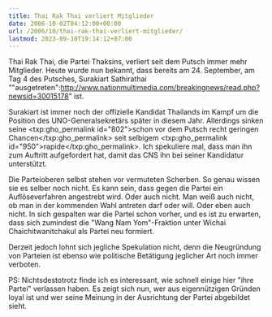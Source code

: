 ```yaml
---
title: Thai Rak Thai verliert Mitglieder
date: 2006-10-02T04:12:00+00:00
url: /2006/10/thai-rak-thai-verliert-mitglieder/
lastmod: 2023-09-10T19:14:12+07:00
---
```

Thai Rak Thai, die Partei Thaksins, verliert seit dem Putsch immer mehr Mitglieder. Heute wurde nun bekannt, dass bereits am 24. September, am Tag 4 des Putsches, Surakiart Sathirathai ""ausgetreten":<http://www.nationmultimedia.com/breakingnews/read.php?newsid=30015178>" ist.

Surakiart ist immer noch der offizielle Kandidat Thailands im Kampf um die Position des UNO-Generalsekretärs später in diesem Jahr. Allerdings sinken seine <txp:gho_permalink id="802">schon vor dem Putsch recht geringen Chancen</txp:gho_permalink> seit selbigem <txp:gho_permalink id="950">rapide</txp:gho_permalink>. Ich spekuliere mal, dass man ihn zum Auftritt aufgefordert hat, damit das <span class="caps">CNS</span> ihn bei seiner Kandidatur unterstützt.

Die Parteioberen selbst stehen vor vermuteten Scherben. So genau wissen sie es selber noch nicht. Es kann sein, dass gegen die Partei ein Auflöseverfahren angestrebt wird. Oder auch nicht. Man weiß auch nicht, ob man in der kommenden Wahl antreten darf oder will. Oder eben auch nicht. In sich gespalten war die Partei schon vorher, und es ist zu erwarten, dass sich zumindest die "Wang Nam Yom"-Fraktion unter Wichai Chaichitwanitchakul als Partei neu formiert.

Derzeit jedoch lohnt sich jegliche Spekulation nicht, denn die Neugründung von Parteien ist ebenso wie politische Betätigung jeglicher Art noch immer verboten.

PS: Nichtsdestotrotz finde ich es interessant, wie schnell einige hier "ihre Partei" verlassen haben. Es zeigt sich nun, wer aus eigennützigen Gründen loyal ist und wer seine Meinung in der Ausrichtung der Partei abgebildet sieht.
